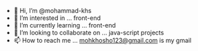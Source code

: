 - 👋 Hi, I’m @mohammad-khs
- 👀 I’m interested in ... front-end 
- 🌱 I’m currently learning ... front-end
- 💞️ I’m looking to collaborate on ... java-script projects
- 📫 How to reach me ... mohkhosho123@gmail.com is my gmail

<!---
mohammad-khs/mohammad-khs is a ✨ special ✨ repository because its `README.md` (this file) appears on your GitHub profile.
You can click the Preview link to take a look at your changes.
--->
